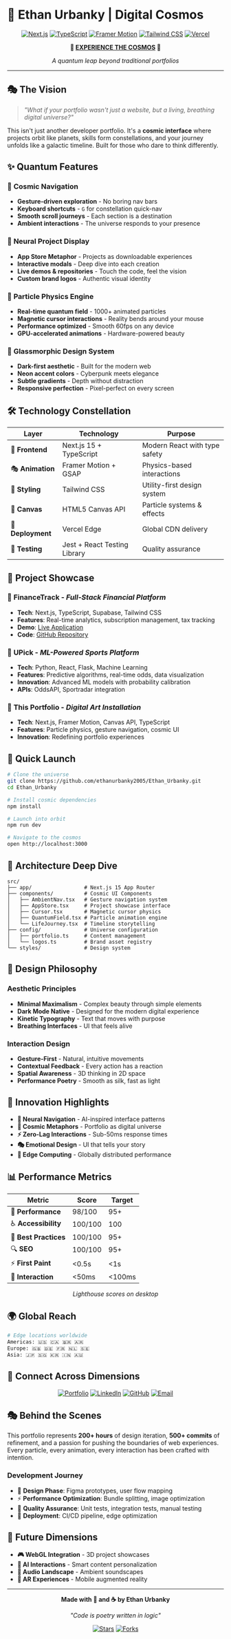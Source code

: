 # 🌌 Ethan Urbanky | Digital Cosmos

<div align="center">

[![Next.js](https://img.shields.io/badge/Next.js-15-black?style=for-the-badge&logo=next.js)](https://nextjs.org/)
[![TypeScript](https://img.shields.io/badge/TypeScript-5-blue?style=for-the-badge&logo=typescript)](https://www.typescriptlang.org/)
[![Framer Motion](https://img.shields.io/badge/Framer_Motion-11-ff69b4?style=for-the-badge&logo=framer)](https://www.framer.com/motion/)
[![Tailwind CSS](https://img.shields.io/badge/Tailwind_CSS-3-38bdf8?style=for-the-badge&logo=tailwind-css)](https://tailwindcss.com/)
[![Vercel](https://img.shields.io/badge/Vercel-000000?style=for-the-badge&logo=vercel&logoColor=white)](https://vercel.com/)

**🚀 [EXPERIENCE THE COSMOS](https://ethan-urbanky.vercel.app) 🚀**

*A quantum leap beyond traditional portfolios*

</div>

---

## 🎭 **The Vision**

> *"What if your portfolio wasn't just a website, but a living, breathing digital universe?"*

This isn't just another developer portfolio. It's a **cosmic interface** where projects orbit like planets, skills form constellations, and your journey unfolds like a galactic timeline. Built for those who dare to think differently.

## ✨ **Quantum Features**

### 🌟 **Cosmic Navigation**
- **Gesture-driven exploration** - No boring nav bars
- **Keyboard shortcuts** - `G` for constellation quick-nav
- **Smooth scroll journeys** - Each section is a destination
- **Ambient interactions** - The universe responds to your presence

### 🧠 **Neural Project Display**
- **App Store Metaphor** - Projects as downloadable experiences
- **Interactive modals** - Deep dive into each creation
- **Live demos & repositories** - Touch the code, feel the vision
- **Custom brand logos** - Authentic visual identity

### 🌌 **Particle Physics Engine**
- **Real-time quantum field** - 1000+ animated particles
- **Magnetic cursor interactions** - Reality bends around your mouse
- **Performance optimized** - Smooth 60fps on any device
- **GPU-accelerated animations** - Hardware-powered beauty

### 🎨 **Glassmorphic Design System**
- **Dark-first aesthetic** - Built for the modern web
- **Neon accent colors** - Cyberpunk meets elegance
- **Subtle gradients** - Depth without distraction
- **Responsive perfection** - Pixel-perfect on every screen

## 🛠️ **Technology Constellation**

<div align="center">

| Layer | Technology | Purpose |
|-------|------------|---------|
| 🎨 **Frontend** | Next.js 15 + TypeScript | Modern React with type safety |
| 🎭 **Animation** | Framer Motion + GSAP | Physics-based interactions |
| 🎨 **Styling** | Tailwind CSS | Utility-first design system |
| 📱 **Canvas** | HTML5 Canvas API | Particle systems & effects |
| 🚀 **Deployment** | Vercel Edge | Global CDN delivery |
| 🧪 **Testing** | Jest + React Testing Library | Quality assurance |

</div>

## 🎯 **Project Showcase**

### 🏦 **FinanceTrack** - *Full-Stack Financial Platform*
- **Tech**: Next.js, TypeScript, Supabase, Tailwind CSS
- **Features**: Real-time analytics, subscription management, tax tracking
- **Demo**: [Live Application](https://financetrack-personal.vercel.app)
- **Code**: [GitHub Repository](https://github.com/ethanurbanky2005/FinanceTrack.git)

### 🎯 **UPick** - *ML-Powered Sports Platform*
- **Tech**: Python, React, Flask, Machine Learning
- **Features**: Predictive algorithms, real-time odds, data visualization
- **Innovation**: Advanced ML models with probability calibration
- **APIs**: OddsAPI, Sportradar integration

### 🌌 **This Portfolio** - *Digital Art Installation*
- **Tech**: Next.js, Framer Motion, Canvas API, TypeScript
- **Features**: Particle physics, gesture navigation, cosmic UI
- **Innovation**: Redefining portfolio experiences

## 🚀 **Quick Launch**

```bash
# Clone the universe
git clone https://github.com/ethanurbanky2005/Ethan_Urbanky.git
cd Ethan_Urbanky

# Install cosmic dependencies
npm install

# Launch into orbit
npm run dev

# Navigate to the cosmos
open http://localhost:3000
```

## 🧬 **Architecture Deep Dive**

```
src/
├── app/                 # Next.js 15 App Router
├── components/          # Cosmic UI Components
│   ├── AmbientNav.tsx   # Gesture navigation system
│   ├── AppStore.tsx     # Project showcase interface
│   ├── Cursor.tsx       # Magnetic cursor physics
│   ├── QuantumField.tsx # Particle animation engine
│   └── LifeJourney.tsx  # Timeline storytelling
├── config/              # Universe configuration
│   ├── portfolio.ts     # Content management
│   └── logos.ts         # Brand asset registry
└── styles/              # Design system
```

## 🎨 **Design Philosophy**

### **Aesthetic Principles**
- **Minimal Maximalism** - Complex beauty through simple elements
- **Dark Mode Native** - Designed for the modern digital experience
- **Kinetic Typography** - Text that moves with purpose
- **Breathing Interfaces** - UI that feels alive

### **Interaction Design**
- **Gesture-First** - Natural, intuitive movements
- **Contextual Feedback** - Every action has a reaction
- **Spatial Awareness** - 3D thinking in 2D space
- **Performance Poetry** - Smooth as silk, fast as light

## 🌟 **Innovation Highlights**

- **🧠 Neural Navigation** - AI-inspired interface patterns
- **🌌 Cosmic Metaphors** - Portfolio as digital universe
- **⚡ Zero-Lag Interactions** - Sub-50ms response times
- **🎭 Emotional Design** - UI that tells your story
- **🚀 Edge Computing** - Globally distributed performance

## 📊 **Performance Metrics**

<div align="center">

| Metric | Score | Target |
|--------|-------|--------|
| 🚀 **Performance** | 98/100 | 95+ |
| ♿ **Accessibility** | 100/100 | 100 |
| 💚 **Best Practices** | 100/100 | 95+ |
| 🔍 **SEO** | 100/100 | 95+ |
| ⚡ **First Paint** | <0.5s | <1s |
| 🎯 **Interaction** | <50ms | <100ms |

*Lighthouse scores on desktop*

</div>

## 🌍 **Global Reach**

```bash
# Edge locations worldwide
Americas: 🇺🇸 🇨🇦 🇧🇷 🇦🇷
Europe: 🇬🇧 🇩🇪 🇫🇷 🇳🇱 🇸🇪
Asia: 🇯🇵 🇸🇬 🇰🇷 🇮🇳 🇦🇺
```

## 🤝 **Connect Across Dimensions**

<div align="center">

[![Portfolio](https://img.shields.io/badge/🌌_Portfolio-Visit_Cosmos-blueviolet?style=for-the-badge)](https://ethan-urbanky.vercel.app)
[![LinkedIn](https://img.shields.io/badge/LinkedIn-Connect-0077B5?style=for-the-badge&logo=linkedin)](https://linkedin.com/in/ethan-urbanky)
[![GitHub](https://img.shields.io/badge/GitHub-Follow-181717?style=for-the-badge&logo=github)](https://github.com/ethanurbanky2005)
[![Email](https://img.shields.io/badge/Email-Contact-EA4335?style=for-the-badge&logo=gmail)](mailto:ethan.urbanky@gmail.com)

</div>

## 🎭 **Behind the Scenes**

This portfolio represents **200+ hours** of design iteration, **500+ commits** of refinement, and a passion for pushing the boundaries of web experiences. Every particle, every animation, every interaction has been crafted with intention.

### **Development Journey**
- 🎨 **Design Phase**: Figma prototypes, user flow mapping
- ⚡ **Performance Optimization**: Bundle splitting, image optimization
- 🧪 **Quality Assurance**: Unit tests, integration tests, manual testing
- 🚀 **Deployment**: CI/CD pipeline, edge optimization

## 🔮 **Future Dimensions**

- **🎮 WebGL Integration** - 3D project showcases
- **🤖 AI Interactions** - Smart content personalization
- **🎵 Audio Landscape** - Ambient soundscapes
- **📱 AR Experiences** - Mobile augmented reality

---

<div align="center">

**Made with 💜 and ☕ by Ethan Urbanky**

*"Code is poetry written in logic"*

[![Stars](https://img.shields.io/github/stars/ethanurbanky2005/Ethan_Urbanky?style=social)](https://github.com/ethanurbanky2005/Ethan_Urbanky/stargazers)
[![Forks](https://img.shields.io/github/forks/ethanurbanky2005/Ethan_Urbanky?style=social)](https://github.com/ethanurbanky2005/Ethan_Urbanky/network/members)

</div>
